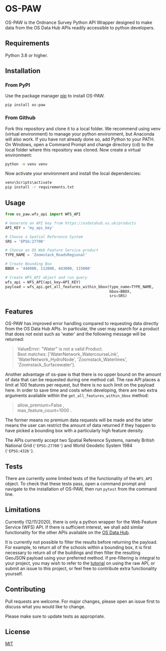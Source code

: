 # OS-PAW

OS-PAW is the Ordnance Survey Python API Wrapper designed to make data from the OS Data Hub APIs readily accessible to python developers.

## Requirements
Python 3.8 or higher. 

## Installation

### From PyPI

Use the package manager [pip](https://pip.pypa.io/en/stable/) to install OS-PAW.

```bash
pip install os-paw
```

### From Github

Fork this repository and clone it to a local folder. We recommend using venv (virtual environment) to manage your python environment, but Anaconda will also work. 
If you have not already done so, add Python to your PATH. On Windows, open a Command Prompt and change directory (cd) to the local folder where this repository was cloned. 
Now create a virtual environment:
```bash
python -m venv venv
```
Now activate your environment and install the local dependencies:
```bash
venv\Scripts\activate
pip install -r requirements.txt
```

## Usage

```python
from os_paw.wfs_api import WFS_API

# Generate an API key from https://osdatahub.os.uk/products
API_KEY = 'my_api_key'

# Choose a Spatial Reference System
SRS = 'EPSG:27700'

# Choose an OS Web Feature Service product
TYPE_NAME = 'Zoomstack_RoadsRegional'

# Create Bounding Box
BBOX = '440000, 112000, 443000, 115000'

# Create WFS_API object and run query
wfs_api = WFS_API(api_key=API_KEY)
payload = wfs_api.get_all_features_within_bbox(type_name=TYPE_NAME,
                                               bbox=BBOX,
                                               srs=SRS)
```
## Features
OS-PAW has improved error handling compared to requesting data directly from the OS Data Hub APIs. In particular, the user may search for a product that does not exist such as 'water' and the following message will be returned:
>ValueError: "Water" is not a valid Product.\
>Best matches: ['WaterNetwork_WatercourseLink', 'WaterNetwork_HydroNode', 'Zoomstack_Waterlines', 'Zoomstack_Surfacewater'].

Another advantage of os-paw is that there is no upper bound on the amount of data that can be requested during one method call. The raw API places a limit at 100 features per request, but there is no such limit on the payload here. In order to save time and costs when developing, there are two extra arguments available within the ```get_all_features_within_bbox``` method:
> allow_premium=False ,\
> max_feature_count=1000 .

The former means no premium data requests will be made and the latter means the user can restrict the amount of data returned if they happen to have picked a bounding box with a particularly high feature density. 

The APIs currently accept two Spatial Reference Systems, namely British National Grid (`'EPSG:27700'`) and World Geodetic System 1984 (`'EPSG:4326'`). 

## Tests
There are currently some limited tests of the functionality of the `WFS_API` object. To check that these tests pass, open a command prompt and navigate to the installation of OS-PAW, then run `pytest` from the command line. 

## Limitations
Currently (12/11/2020), there is only a python wrapper for the Web Feature Service (WFS) API. If there is sufficient interest, we shall add similar functionality for the other APIs available on the [OS Data Hub](https://osdatahub.os.uk/products). 

It is currently not possible to filter the results before returning the payload. For example, to return all of the schools within a bounding box, it is first necessary to return all of the buildings and then filter the resulting GeoJSON payload using your preferred method. If pre-filtering is integral to your project, you may wish to refer to the [tutorial](https://labs.os.uk/public/os-data-hub-tutorials/data-science/price-paid-spatial-distribution) on using the raw API, or submit an issue to this project, or feel free to contribute extra functionality yourself.


## Contributing
Pull requests are welcome. For major changes, please open an issue first to discuss what you would like to change.

Please make sure to update tests as appropriate.

## License
[MIT](https://choosealicense.com/licenses/mit/)

